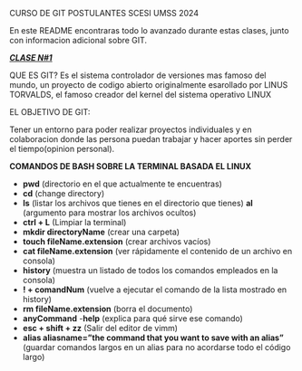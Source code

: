 CURSO DE GIT POSTULANTES SCESI UMSS 2024

En este README encontraras todo lo avanzado durante estas clases, junto con informacion adicional sobre GIT.

***<u>CLASE N#1</u>***

QUE ES GIT?
Es el sistema controlador de versiones mas famoso del mundo, un proyecto de codigo abierto originalmente esarollado por LINUS TORVALDS, el famoso creador del kernel del sistema operativo LINUX

EL OBJETIVO DE GIT:

Tener un entorno para poder realizar proyectos individuales y en colaboracion donde las persona puedan trabajar y hacer aportes sin perder el tiempo(opinion personal).

**COMANDOS DE BASH SOBRE LA TERMINAL BASADA EL LINUX**

- **pwd** (directorio en el que actualmente te encuentras)
- **cd** (change directory)
- **ls** (listar los archivos que tienes en el directorio que tienes) **al** (argumento para mostrar los archivos ocultos)
- **ctrl + L** (Limpiar la terminal)
- **mkdir directoryName** (crear una carpeta)
- **touch fileName.extension** (crear archivos vacíos)
- **cat fileName.extension** (ver rápidamente el contenido de un archivo en consola)
- **history** (muestra un listado de todos los comandos empleados en la consola)
- **! + comandNum** (vuelve a ejecutar el comando de la lista mostrado en history)
- **rm fileName.extension** (borra el documento)
- **anyCommand** -**help** (explica para qué sirve ese comando)
- **esc + shift + zz** (Salir del editor de vimm)
- **alias aliasname=”the command that you want to save with an alias”** (guardar comandos largos en un alias para no acordarse todo el código largo)
